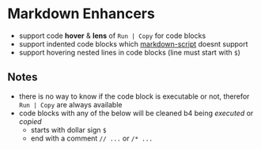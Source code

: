 # Markdown Enhancers

- support code **hover** & **lens** of `Run | Copy` for code blocks
- support indented code blocks which [markdown-script](https://marketplace.visualstudio.com/items?itemName=axetroy.vscode-markdown-script) doesnt support
- support hovering nested lines in code blocks (line must start with `$`)

## Notes

- there is no way to know if the code block is executable or not, therefor `Run | Copy` are always available
- code blocks with any of the below will be cleaned b4 being *executed* or *copied*
    - starts with dollar sign `$`
    - end with a comment `// ...` or `/* ...`
